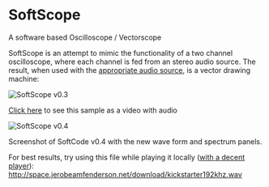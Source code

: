 # SoftScope
A software based Oscilloscope / Vectorscope

SoftScope is an attempt to mimic the functionality of a two channel oscilloscope, where each channel is fed from an stereo audio source.
The result, when used with the [appropriate audio source](http://oscilloscopemusic.com/), is a vector drawing machine:

![SoftScope v0.3](https://xfx.net/stackoverflow/SoftScopeVideo/SoftScope.gif)

[Click here](https://xfx.net/stackoverflow/SoftScopeVideo/index.html) to see this sample as a video with audio

![SoftScope v0.4](https://xfx.net/stackoverflow/SoftScopeVideo/softscope04.png)

Screenshot of SoftCode v0.4 with the new wave form and spectrum panels.

For best results, try using this file while playing it locally ([with a decent player](http://www.videolan.org)):
http://space.jerobeamfenderson.net/download/kickstarter192khz.wav
